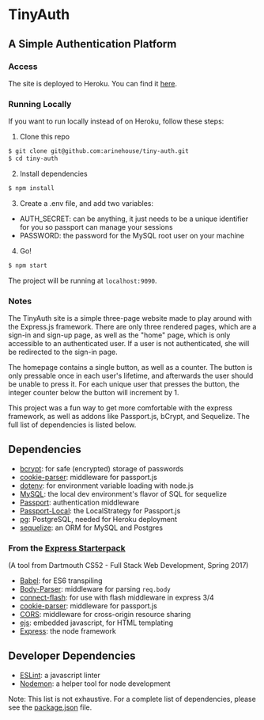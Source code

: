 # TinyAuth
## A Simple Authentication Platform

### Access
The site is deployed to Heroku. You can find it [here](https://thawing-hollows-14330.herokuapp.com/).

### Running Locally
If you want to run locally instead of on Heroku, follow these steps:

1. Clone this repo
```sh
$ git clone git@github.com:arinehouse/tiny-auth.git
$ cd tiny-auth
```
2. Install dependencies
```sh
$ npm install
```
3. Create a .env file, and add two variables:
  - AUTH_SECRET: can be anything, it just needs to be a unique identifier for
    you so passport can manage your sessions
  - PASSWORD: the password for the MySQL root user on your machine
4. Go!
```sh
$ npm start
```
The project will be running at `localhost:9090`.

### Notes

The TinyAuth site is a simple three-page website made to play around with the Express.js framework. There are only three rendered pages, which are a sign-in and sign-up page, as well as the "home" page, which is only accessible to an authenticated user. If a user is not authenticated, she will be redirected to the sign-in page.

The homepage contains a single button, as well as a counter. The button is only pressable once in each user's lifetime, and afterwards the user should be unable to press it. For each unique user that presses the button, the integer counter below the button will increment by 1.

This project was a fun way to get more comfortable with the express framework, as well as addons like Passport.js, bCrypt, and Sequelize. The full list of dependencies is listed below.

## Dependencies

- [bcrypt](https://github.com/kelektiv/node.bcrypt.js/): for safe (encrypted) storage of passwords
- [cookie-parser](https://github.com/expressjs/cookie-parser): middleware for passport.js
- [dotenv](https://github.com/motdotla/dotenv): for environment variable loading with node.js
- [MySQL](https://www.mysql.com/): the local dev environment's flavor of SQL for sequelize
- [Passport](http://passportjs.org/): authentication middleware
- [Passport-Local](https://github.com/jaredhanson/passport-local): the LocalStrategy for Passport.js
- [pg](https://github.com/go-pg/pg): PostgreSQL, needed for Heroku deployment
- [sequelize](https://github.com/sequelize/sequelize): an ORM for MySQL and Postgres

### From the [Express Starterpack](https://github.com/dartmouth-cs52/express-babel-starter)
(A tool from Dartmouth CS52 - Full Stack Web Development, Spring 2017)
- [Babel](https://babeljs.io/): for ES6 transpiling
- [Body-Parser](https://github.com/expressjs/body-parser): middleware for parsing `req.body`
- [connect-flash](https://github.com/jaredhanson/connect-flash): for use with flash middleware in express 3/4
- [cookie-parser](https://github.com/expressjs/cookie-parser): middleware for passport.js
- [CORS](https://github.com/expressjs/cors): middleware for cross-origin resource sharing
- [ejs](https://github.com/tj/ejs): embedded javascript, for HTML templating
- [Express](https://expressjs.com/): the node framework

## Developer Dependencies
- [ESLint](https://eslint.org/): a javascript linter
- [Nodemon](https://github.com/remy/nodemon): a helper tool for node development

Note: This list is not exhaustive. For a complete list of dependencies, please see the [package.json](./package.json) file.
